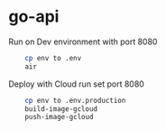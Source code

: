 # go-api

Run on Dev environment with port 8080

```bash
    cp env to .env
    air
```

Deploy with Cloud run set port 8080

```bash
    cp env to .env.production
    build-image-gcloud
    push-image-gcloud
```
